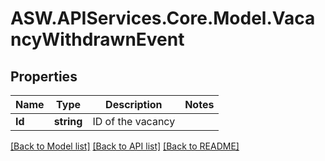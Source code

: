 
# ASW.APIServices.Core.Model.VacancyWithdrawnEvent

## Properties

Name | Type | Description | Notes
------------ | ------------- | ------------- | -------------
**Id** | **string** | ID of the vacancy | 

[[Back to Model list]](../README.md#documentation-for-models)
[[Back to API list]](../README.md#documentation-for-api-endpoints)
[[Back to README]](../README.md)

